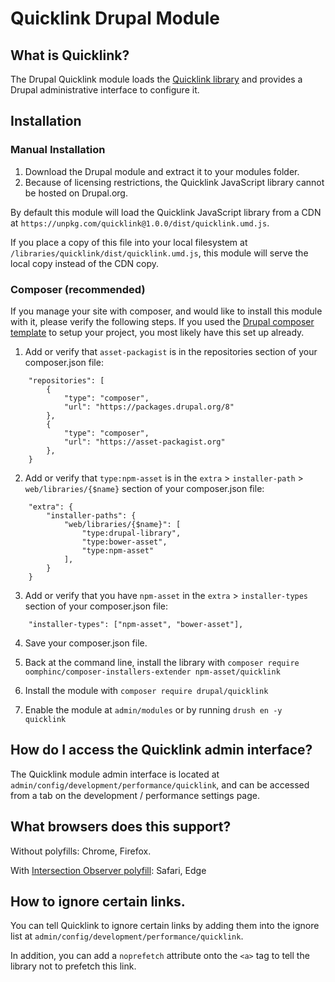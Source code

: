 # Quicklink Drupal Module

## What is Quicklink?

The Drupal Quicklink module loads the
[Quicklink library](https://github.com/GoogleChromeLabs/quicklink) and provides
a Drupal administrative interface to configure it.


## Installation


### Manual Installation
1. Download the Drupal module and extract it to your modules folder.
2. Because of licensing restrictions, the Quicklink JavaScript library cannot
be hosted on Drupal.org.

By default this module will load the Quicklink JavaScript library from a CDN at
`https://unpkg.com/quicklink@1.0.0/dist/quicklink.umd.js`.

If you place a copy of this file into your local filesystem at
`/libraries/quicklink/dist/quicklink.umd.js`, this module will serve the local copy 
instead of the CDN copy.


### Composer (recommended)
If you manage your site with composer, and would like to install this module
with it, please verify the following steps. If you used the [Drupal composer
template](https://github.com/drupal-composer/drupal-project) to setup your
project, you most likely have this set up already.

1. Add or verify that `asset-packagist` is in the repositories section of your
composer.json file:

```
    "repositories": [
        {
            "type": "composer",
            "url": "https://packages.drupal.org/8"
        },
        {
            "type": "composer",
            "url": "https://asset-packagist.org"
        },
    }
```

2. Add or verify that `type:npm-asset`  is in the `extra` > `installer-path` >
`web/libraries/{$name}` section of your composer.json file:

```
    "extra": {
        "installer-paths": {
            "web/libraries/{$name}": [
                "type:drupal-library",
                "type:bower-asset",
                "type:npm-asset"
            ],
        }
    }
```

3. Add or verify that you have `npm-asset` in the `extra` > `installer-types`
section of your composer.json file:

```
    "installer-types": ["npm-asset", "bower-asset"],
```

4. Save your composer.json file.

5. Back at the command line, install the library with
`composer require oomphinc/composer-installers-extender npm-asset/quicklink`

6. Install the module with `composer require drupal/quicklink`

7. Enable the module at `admin/modules` or by running `drush en -y quicklink`


## How do I access the Quicklink admin interface?

The Quicklink module admin interface is located at
`admin/config/development/performance/quicklink`, and can be accessed from a tab on the development
/ performance settings page.


## What browsers does this support?

Without polyfills:
Chrome, Firefox.

With [Intersection Observer polyfill](https://github.com/w3c/IntersectionObserver/tree/master/polyfill):
Safari, Edge


## How to ignore certain links.

You can tell Quicklink to ignore certain links by adding them into the ignore
list at `admin/config/development/performance/quicklink`.

In addition, you can add a `noprefetch` attribute onto the `<a>` tag to tell
the library not to prefetch this link.
